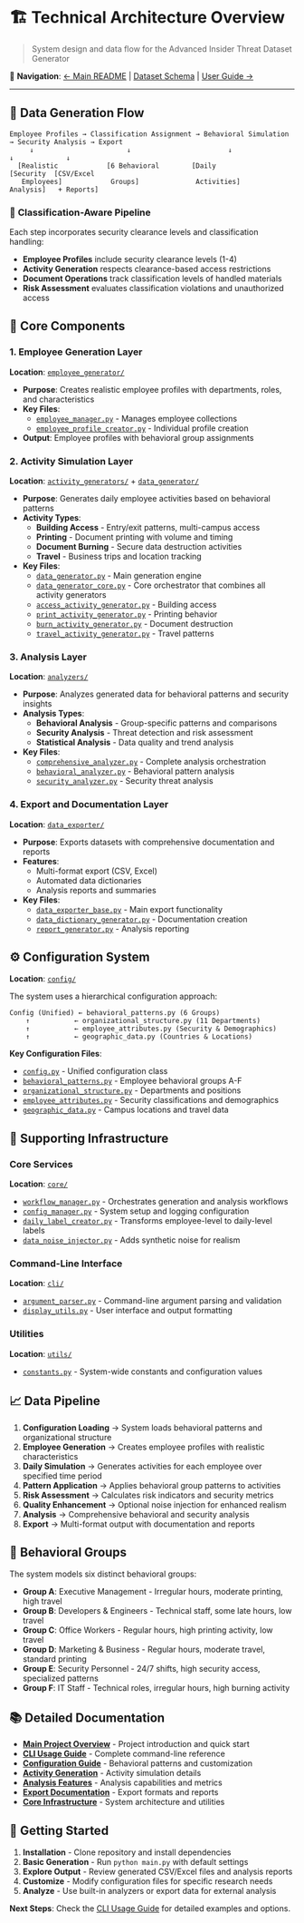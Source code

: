# 🏗️ Technical Architecture Overview

> System design and data flow for the Advanced Insider Threat Dataset Generator

📖 **Navigation**: [← Main README](../README.md) | [Dataset Schema](DATA_SCHEMA.md) | [User Guide →](USER_GUIDE.md)

---

## 🔄 Data Generation Flow

```
Employee Profiles → Classification Assignment → Behavioral Simulation → Security Analysis → Export
     ↓                       ↓                        ↓                    ↓             ↓
  [Realistic            [6 Behavioral        [Daily           [Security  [CSV/Excel
   Employees]            Groups]              Activities]      Analysis]   + Reports]
```

### 🔐 **Classification-Aware Pipeline**
Each step incorporates security clearance levels and classification handling:
- **Employee Profiles** include security clearance levels (1-4)
- **Activity Generation** respects clearance-based access restrictions
- **Document Operations** track classification levels of handled materials
- **Risk Assessment** evaluates classification violations and unauthorized access

## 🎯 Core Components

### 1. Employee Generation Layer
**Location**: [`employee_generator/`](employee_generator/)
- **Purpose**: Creates realistic employee profiles with departments, roles, and characteristics
- **Key Files**: 
  - [`employee_manager.py`](employee_generator/employee_manager.py) - Manages employee collections
  - [`employee_profile_creator.py`](employee_generator/employee_profile_creator.py) - Individual profile creation
- **Output**: Employee profiles with behavioral group assignments

### 2. Activity Simulation Layer
**Location**: [`activity_generators/`](activity_generators/) + [`data_generator/`](data_generator/)
- **Purpose**: Generates daily employee activities based on behavioral patterns
- **Activity Types**:
  - **Building Access** - Entry/exit patterns, multi-campus access
  - **Printing** - Document printing with volume and timing
  - **Document Burning** - Secure data destruction activities
  - **Travel** - Business trips and location tracking
- **Key Files**: 
  - [`data_generator.py`](data_generator/data_generator.py) - Main generation engine
  - [`data_generator_core.py`](data_generator/data_generator_core.py) - Core orchestrator that combines all activity generators
  - [`access_activity_generator.py`](activity_generators/access_activity_generator.py) - Building access
  - [`print_activity_generator.py`](activity_generators/print_activity_generator.py) - Printing behavior
  - [`burn_activity_generator.py`](activity_generators/burn_activity_generator.py) - Document destruction
  - [`travel_activity_generator.py`](activity_generators/travel_activity_generator.py) - Travel patterns

### 3. Analysis Layer
**Location**: [`analyzers/`](analyzers/)
- **Purpose**: Analyzes generated data for behavioral patterns and security insights
- **Analysis Types**:
  - **Behavioral Analysis** - Group-specific patterns and comparisons
  - **Security Analysis** - Threat detection and risk assessment
  - **Statistical Analysis** - Data quality and trend analysis
- **Key Files**:
  - [`comprehensive_analyzer.py`](analyzers/comprehensive_analyzer.py) - Complete analysis orchestration
  - [`behavioral_analyzer.py`](analyzers/behavioral_analyzer.py) - Behavioral pattern analysis
  - [`security_analyzer.py`](analyzers/security_analyzer.py) - Security threat analysis

### 4. Export and Documentation Layer
**Location**: [`data_exporter/`](data_exporter/)
- **Purpose**: Exports datasets with comprehensive documentation and reports
- **Features**:
  - Multi-format export (CSV, Excel)
  - Automated data dictionaries
  - Analysis reports and summaries
- **Key Files**:
  - [`data_exporter_base.py`](data_exporter/data_exporter_base.py) - Main export functionality
  - [`data_dictionary_generator.py`](data_exporter/data_dictionary_generator.py) - Documentation creation
  - [`report_generator.py`](data_exporter/report_generator.py) - Analysis reporting

## ⚙️ Configuration System

**Location**: [`config/`](config/)

The system uses a hierarchical configuration approach:

```
Config (Unified) ← behavioral_patterns.py (6 Groups)
    ↑           ← organizational_structure.py (11 Departments)  
    ↑           ← employee_attributes.py (Security & Demographics)
    ↑           ← geographic_data.py (Countries & Locations)
```

**Key Configuration Files**:
- [`config.py`](config/config.py) - Unified configuration class
- [`behavioral_patterns.py`](config/behavioral_patterns.py) - Employee behavioral groups A-F
- [`organizational_structure.py`](config/organizational_structure.py) - Departments and positions
- [`employee_attributes.py`](config/employee_attributes.py) - Security classifications and demographics
- [`geographic_data.py`](config/geographic_data.py) - Campus locations and travel data

## 🔧 Supporting Infrastructure

### Core Services
**Location**: [`core/`](core/)
- [`workflow_manager.py`](core/workflow_manager.py) - Orchestrates generation and analysis workflows
- [`config_manager.py`](core/config_manager.py) - System setup and logging configuration
- [`daily_label_creator.py`](core/daily_label_creator.py) - Transforms employee-level to daily-level labels
- [`data_noise_injector.py`](core/data_noise_injector.py) - Adds synthetic noise for realism

### Command-Line Interface
**Location**: [`cli/`](cli/)
- [`argument_parser.py`](cli/argument_parser.py) - Command-line argument parsing and validation
- [`display_utils.py`](cli/display_utils.py) - User interface and output formatting

### Utilities
**Location**: [`utils/`](utils/)
- [`constants.py`](utils/constants.py) - System-wide constants and configuration values

## 📈 Data Pipeline

1. **Configuration Loading** → System loads behavioral patterns and organizational structure
2. **Employee Generation** → Creates employee profiles with realistic characteristics
3. **Daily Simulation** → Generates activities for each employee over specified time period
4. **Pattern Application** → Applies behavioral group patterns to activities
5. **Risk Assessment** → Calculates risk indicators and security metrics
6. **Quality Enhancement** → Optional noise injection for enhanced realism
7. **Analysis** → Comprehensive behavioral and security analysis
8. **Export** → Multi-format output with documentation and reports

## 🎯 Behavioral Groups

The system models six distinct behavioral groups:

- **Group A**: Executive Management - Irregular hours, moderate printing, high travel
- **Group B**: Developers & Engineers - Technical staff, some late hours, low travel
- **Group C**: Office Workers - Regular hours, high printing activity, low travel
- **Group D**: Marketing & Business - Regular hours, moderate travel, standard printing
- **Group E**: Security Personnel - 24/7 shifts, high security access, specialized patterns
- **Group F**: IT Staff - Technical roles, irregular hours, high burning activity

## 📚 Detailed Documentation

- **[Main Project Overview](README.md)** - Project introduction and quick start
- **[CLI Usage Guide](cli/README.md)** - Complete command-line reference
- **[Configuration Guide](config/README.md)** - Behavioral patterns and customization
- **[Activity Generation](activity_generators/README.md)** - Activity simulation details
- **[Analysis Features](analyzers/README.md)** - Analysis capabilities and metrics
- **[Export Documentation](data_exporter/README.md)** - Export formats and reports
- **[Core Infrastructure](core/README.md)** - System architecture and utilities

## 🤝 Getting Started

1. **Installation** - Clone repository and install dependencies
2. **Basic Generation** - Run `python main.py` with default settings
3. **Explore Output** - Review generated CSV/Excel files and analysis reports
4. **Customize** - Modify configuration files for specific research needs
5. **Analyze** - Use built-in analyzers or export data for external analysis

**Next Steps**: Check the [CLI Usage Guide](cli/README.md) for detailed examples and options.
